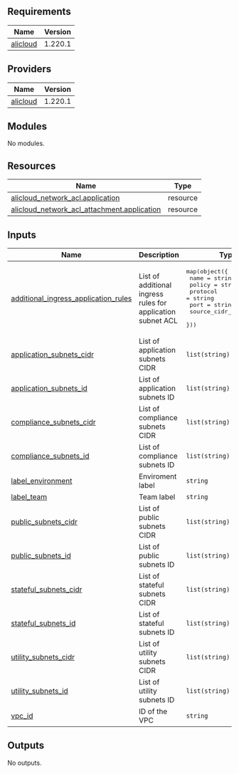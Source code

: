 ## Requirements

| Name | Version |
|------|---------|
| <a name="requirement_alicloud"></a> [alicloud](#requirement\_alicloud) | 1.220.1 |

## Providers

| Name | Version |
|------|---------|
| <a name="provider_alicloud"></a> [alicloud](#provider\_alicloud) | 1.220.1 |

## Modules

No modules.

## Resources

| Name | Type |
|------|------|
| [alicloud_network_acl.application](https://registry.terraform.io/providers/aliyun/alicloud/1.220.1/docs/resources/network_acl) | resource |
| [alicloud_network_acl_attachment.application](https://registry.terraform.io/providers/aliyun/alicloud/1.220.1/docs/resources/network_acl_attachment) | resource |

## Inputs

| Name | Description | Type | Default | Required |
|------|-------------|------|---------|:--------:|
| <a name="input_additional_ingress_application_rules"></a> [additional\_ingress\_application\_rules](#input\_additional\_ingress\_application\_rules) | List of additional ingress rules for application subnet ACL | <pre>map(object({<br>    name           = string<br>    policy         = string<br>    protocol       = string<br>    port           = string<br>    source_cidr_ip = string<br>  }))</pre> | `{}` | no |
| <a name="input_application_subnets_cidr"></a> [application\_subnets\_cidr](#input\_application\_subnets\_cidr) | List of application subnets CIDR | `list(string)` | n/a | yes |
| <a name="input_application_subnets_id"></a> [application\_subnets\_id](#input\_application\_subnets\_id) | List of application subnets ID | `list(string)` | n/a | yes |
| <a name="input_compliance_subnets_cidr"></a> [compliance\_subnets\_cidr](#input\_compliance\_subnets\_cidr) | List of compliance subnets CIDR | `list(string)` | n/a | yes |
| <a name="input_compliance_subnets_id"></a> [compliance\_subnets\_id](#input\_compliance\_subnets\_id) | List of compliance subnets ID | `list(string)` | n/a | yes |
| <a name="input_label_environment"></a> [label\_environment](#input\_label\_environment) | Enviroment label | `string` | n/a | yes |
| <a name="input_label_team"></a> [label\_team](#input\_label\_team) | Team label | `string` | n/a | yes |
| <a name="input_public_subnets_cidr"></a> [public\_subnets\_cidr](#input\_public\_subnets\_cidr) | List of public subnets CIDR | `list(string)` | n/a | yes |
| <a name="input_public_subnets_id"></a> [public\_subnets\_id](#input\_public\_subnets\_id) | List of public subnets ID | `list(string)` | n/a | yes |
| <a name="input_stateful_subnets_cidr"></a> [stateful\_subnets\_cidr](#input\_stateful\_subnets\_cidr) | List of stateful subnets CIDR | `list(string)` | n/a | yes |
| <a name="input_stateful_subnets_id"></a> [stateful\_subnets\_id](#input\_stateful\_subnets\_id) | List of stateful subnets ID | `list(string)` | n/a | yes |
| <a name="input_utility_subnets_cidr"></a> [utility\_subnets\_cidr](#input\_utility\_subnets\_cidr) | List of utility subnets CIDR | `list(string)` | n/a | yes |
| <a name="input_utility_subnets_id"></a> [utility\_subnets\_id](#input\_utility\_subnets\_id) | List of utility subnets ID | `list(string)` | n/a | yes |
| <a name="input_vpc_id"></a> [vpc\_id](#input\_vpc\_id) | ID of the VPC | `string` | n/a | yes |

## Outputs

No outputs.
